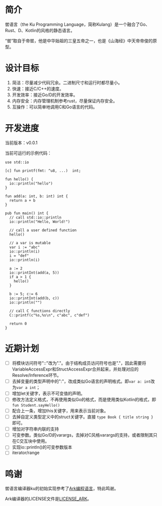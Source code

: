 # 简介

喾语言（the Ku Programming Language，简称Kulang）是一个融合了Go、Rust、D、Kotlin的风格的静态语言。

“喾”取自于帝喾，他是中华始祖的三皇五帝之一，也是《山海经》中天帝帝俊的原型。

# 设计目标

1. 简洁：尽量减少代码冗余。二进制尺寸和运行时都尽量小。
2. 快速：接近C/C++的速度。
3. 开发效率：接近Go/D的开发效率。
3. 内存安全：内存管理机制参考rust，尽量保证内存安全。
4. 互操作：可以简单地调用C和Go语言的代码。

# 开发进度

当前版本：v0.0.1

当前可运行的示例代码：

```ku
use std::io

[c] fun printf(fmt: ^u8, ...)  int;

fun hello() {
  io::println("hello")
}

fun add(a: int, b: int) int {
  return a + b
}

pub fun main() int {
  // call std::io::println
  io::println("Hello, World!")

  // call a user defined function
  hello()

  // a var is mutable
  var i := "abc"
  io::println(i)
  i = "def"
  io::println(i)

  a := 2
  io::printInt(add(a, 5))
  if a > 1 {
    hello()
  }

  b := 5; c:= 6
  io::printInt(add(b, c))
  io::println("")

  // call C functions directly
  C::printf(c"%s,%s\n", c"abc", c"def")

  return 0
}
```

# 近期计划

- [ ] 将模块访问符号"::"改为"."。由于结构成员访问符号也是"."，因此需要将VariableAccessExpr和StructAccessExpr合并起来，并处理对应的Resolve/Inference环节。
- [ ] 去掉变量的类型声明中的":"，改成类似Go语言的声明格式。即`var a: int`改为`var a int`；
- [ ] 增加let关键字，表示不可变值的声明。
- [ ] 修改方法定义格式，不再使用类似Go的格式，而是使用类似Kotlin的格式，即`fun Student.sayHello()`
- [ ] 配合上一条，增加this关键字，用来表示当前对象。
- [ ] 去掉自定义类型定义中的struct关键字。直接 `type Book { title string }` 即可。
- [ ] 增加对字符串内联的支持
- [ ] 可变参数。类似Go/D的varargs，去掉对C风格varargs的支持，或者限制其只在C交互块中使用。
- [ ] 实现io::println()的可变参数版本
- [ ] iterator/range

# 鸣谢

喾语言编译器ku的初始实现参考了[Ark编程语言](https://github.com/ark-lang/ark)，特此鸣谢。

Ark编译器的LICENSE文件是[LICENSE_ARK](LICENSE_ARK)。
